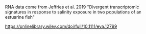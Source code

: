 RNA data come from Jeffries et al. 2019 "Divergent transcriptomic signatures in response to salinity exposure in two populations of an estuarine fish"

https://onlinelibrary.wiley.com/doi/full/10.1111/eva.12799
